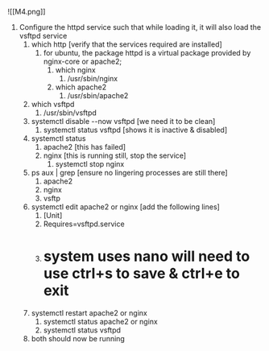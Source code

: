 ![[M4.png]]

1. Configure the httpd service such that while loading it, it will also load the vsftpd service
	1. which http [verify that the services required are installed]
		1. for ubuntu, the package httpd is a virtual package provided by nginx-core or apache2;
			1. which nginx
				1. /usr/sbin/nginx
			2. which apache2
				1. /usr/sbin/apache2
	2. which vsftpd
		1. /usr/sbin/vsftpd
	3. systemctl disable --now vsftpd [we need it to be clean]
		1. systemctl status vsftpd [shows it is inactive & disabled]
	4. systemctl status
		1. apache2 [this has failed]
		2. nginx [this is running still, stop the service]
			1. systemctl stop nginx
	5. ps aux | grep [ensure no lingering processes are still there]
		1. apache2
		2. nginx
		3. vsftp
	6. systemctl edit apache2 or nginx [add the following lines]
		1. [Unit]
		2. Requires=vsftpd.service
		3. # system uses nano will need to use ctrl+s to save & ctrl+e to exit
	7. systemctl restart apache2 or nginx
		1. systemctl status apache2 or nginx
		2. systemctl status vsftpd
	8. both should now be running